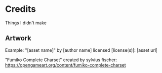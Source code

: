 # Credits

Things I didn't make

## Artwork

Example: "\[asset name\]" by \[author name\] licensed \[license(s)\]: \[asset url\]

"Fumiko Complete Charset" created by sylvius fischer: https://opengameart.org/content/fumiko-complete-charset


